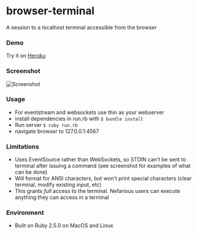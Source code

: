 # browser-terminal
A session to a localhost terminal accessible from the browser

### Demo

Try it on [Heroku](https://browserterminal.herokuapp.com/)

### Screenshot

![Screenshot](http://at1as.github.io/github_repo_assets/brower-terminal-2.png)

### Usage

* For eventstream and websockets use thin as your webserver
* install dependencies in run.rb with `$ bundle install`
* Run server `$ ruby run.rb`
* navigate browser to 127.0.0.1:4567

### Limitations

* Uses EventSource rather than WebSockets, so STDIN can't be sent to terminal after issuing a command (see screenshot for examples of what can be done)
* Will format for ANSI characters, but won't print special characters (clear terminal, modify existing input, etc)
* This grants *full* access to the terminal. Nefarious users can execute anything they can access in a terminal

### Environment

* Built on Ruby 2.5.0 on MacOS and Linux

